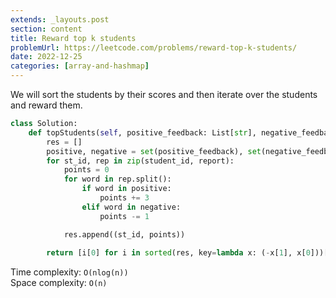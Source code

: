 ```yaml
---
extends: _layouts.post
section: content
title: Reward top k students
problemUrl: https://leetcode.com/problems/reward-top-k-students/
date: 2022-12-25
categories: [array-and-hashmap]
---
```


We will sort the students by their scores and then iterate over the students and reward them.

```python
class Solution:
    def topStudents(self, positive_feedback: List[str], negative_feedback: List[str], report: List[str], student_id: List[int], k: int) -> List[int]:
        res = []
        positive, negative = set(positive_feedback), set(negative_feedback)
        for st_id, rep in zip(student_id, report):
            points = 0
            for word in rep.split():
                if word in positive:
                    points += 3
                elif word in negative:
                    points -= 1

            res.append((st_id, points))
        
        return [i[0] for i in sorted(res, key=lambda x: (-x[1], x[0]))[:k]]
```

Time complexity: `O(nlog(n))` <br/>
Space complexity: `O(n)`